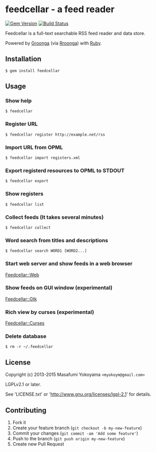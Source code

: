 # feedcellar - a feed reader

[![Gem Version](https://badge.fury.io/rb/feedcellar.svg)](http://badge.fury.io/rb/feedcellar)
[![Build Status](https://secure.travis-ci.org/feedcellar/feedcellar.png?branch=master)](http://travis-ci.org/feedcellar/feedcellar)

Feedcellar is a full-text searchable RSS feed reader and data store.

Powered by [Groonga][] (via [Rroonga][]) with [Ruby][].

[Groonga]:http://groonga.org/
[Rroonga]:http://ranguba.org/#about-rroonga
[Ruby]:https://www.ruby-lang.org/

## Installation

    $ gem install feedcellar

## Usage

### Show help

    $ feedcellar

### Register URL

    $ feedcellar register http://example.net/rss

### Import URL from OPML

    $ feedcellar import registers.xml

### Export registerd resources to OPML to STDOUT

    $ feedcellar export

### Show registers

    $ feedcellar list

### Collect feeds (It takes several minutes)

    $ feedcellar collect

### Word search from titles and descriptions

    $ feedcellar search WORD1 [WORD2...]

### Start web server and show feeds in a web browser

[Feedcellar::Web](https://github.com/feedcellar/feedcellar-web)

### Show feeds on GUI window (experimental)

[Feedcellar::Gtk](https://github.com/feedcellar/feedcellar-gtk)

### Rich view by curses (experimental)

[Feedcellar::Curses](https://github.com/feedcellar/feedcellar-curses)

### Delete database

    $ rm -r ~/.feedcellar

## License

Copyright (c) 2013-2015 Masafumi Yokoyama `<myokoym@gmail.com>`

LGPLv2.1 or later.

See 'LICENSE.txt' or 'http://www.gnu.org/licenses/lgpl-2.1' for details.

## Contributing

1. Fork it
2. Create your feature branch (`git checkout -b my-new-feature`)
3. Commit your changes (`git commit -am 'Add some feature'`)
4. Push to the branch (`git push origin my-new-feature`)
5. Create new Pull Request
